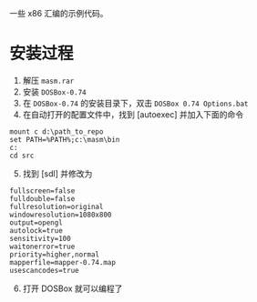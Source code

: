 一些 x86 汇编的示例代码。

# 安装过程

1. 解压 `masm.rar`
2. 安装 `DOSBox-0.74`
3. 在 `DOSBox-0.74` 的安装目录下，双击 `DOSBox 0.74 Options.bat` 
4. 在自动打开的配置文件中，找到 [autoexec] 并加入下面的命令

```batch
mount c d:\path_to_repo
set PATH=%PATH%;c:\masm\bin
c:
cd src
```

5. 找到 [sdl] 并修改为

```batch
fullscreen=false
fulldouble=false
fullresolution=original
windowresolution=1080x800
output=opengl
autolock=true
sensitivity=100
waitonerror=true
priority=higher,normal
mapperfile=mapper-0.74.map
usescancodes=true
```

6. 打开 DOSBox 就可以编程了
